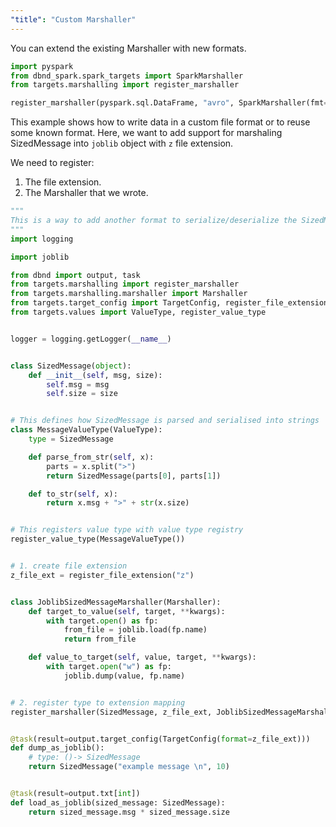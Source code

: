 ```yaml
---
"title": "Custom Marshaller"
---
```

You can extend the existing Marshaller with new formats.
```python
import pyspark
from dbnd_spark.spark_targets import SparkMarshaller
from targets.marshalling import register_marshaller

register_marshaller(pyspark.sql.DataFrame, "avro", SparkMarshaller(fmt="avro"))
```

This example shows how to write data in a custom file format or to reuse some known format. Here, we want to add support for marshaling SizedMessage into `joblib` object with `z` file extension.

We need to register:
1. The file extension.
2. The Marshaller that we wrote.

```python
"""
This is a way to add another format to serialize/deserialize the SizedMessage example object
"""
import logging

import joblib

from dbnd import output, task
from targets.marshalling import register_marshaller
from targets.marshalling.marshaller import Marshaller
from targets.target_config import TargetConfig, register_file_extension
from targets.values import ValueType, register_value_type


logger = logging.getLogger(__name__)


class SizedMessage(object):
    def __init__(self, msg, size):
        self.msg = msg
        self.size = size


# This defines how SizedMessage is parsed and serialised into strings
class MessageValueType(ValueType):
    type = SizedMessage

    def parse_from_str(self, x):
        parts = x.split(">")
        return SizedMessage(parts[0], parts[1])

    def to_str(self, x):
        return x.msg + ">" + str(x.size)


# This registers value type with value type registry
register_value_type(MessageValueType())


# 1. create file extension
z_file_ext = register_file_extension("z")


class JoblibSizedMessageMarshaller(Marshaller):
    def target_to_value(self, target, **kwargs):
        with target.open() as fp:
            from_file = joblib.load(fp.name)
            return from_file

    def value_to_target(self, value, target, **kwargs):
        with target.open("w") as fp:
            joblib.dump(value, fp.name)


# 2. register type to extension mapping
register_marshaller(SizedMessage, z_file_ext, JoblibSizedMessageMarshaller())


@task(result=output.target_config(TargetConfig(format=z_file_ext)))
def dump_as_joblib():
    # type: ()-> SizedMessage
    return SizedMessage("example message \n", 10)


@task(result=output.txt[int])
def load_as_joblib(sized_message: SizedMessage):
    return sized_message.msg * sized_message.size
```